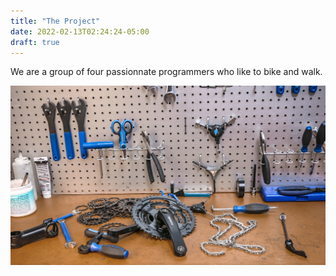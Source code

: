```yaml
---
title: "The Project"
date: 2022-02-13T02:24:24-05:00
draft: true
---
```


We are a group of four passionnate programmers who like to bike and walk.

![Example image](/static/images/header.jpg)
